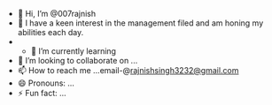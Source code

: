 - 👋 Hi, I’m @007rajnish
- 👀 I have a keen interest in the management filed and am honing my abilities each day.
- - 🌱 I’m currently learning 
- 💞️ I’m looking to collaborate on ...
- 📫 How to reach me ...email-@rajnishsingh3232@gmail.com
- 😄 Pronouns: ...
- ⚡ Fun fact: ...

<!---
007rajnish/007rajnish is a ✨ special ✨ repository because its `README.md` (this file) appears on your GitHub profile.
You can click the Preview link to take a look at your changes.
--->
